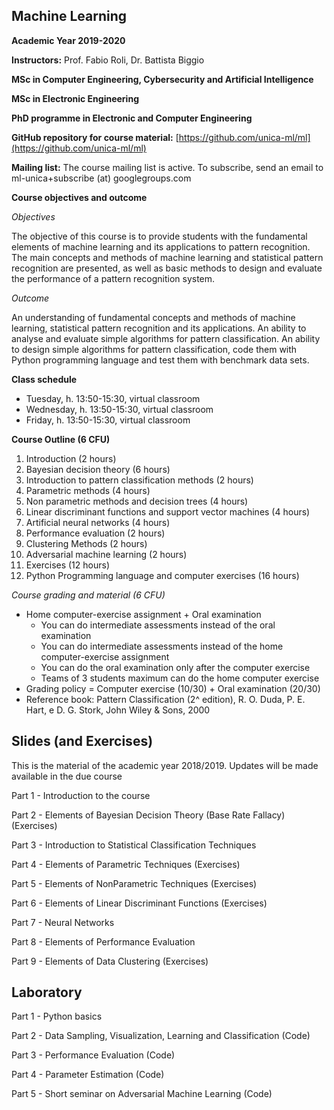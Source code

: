 ## Machine Learning 
**Academic Year 2019-2020**

**Instructors:** Prof. Fabio Roli, Dr. Battista Biggio

**MSc in Computer Engineering, Cybersecurity and Artificial Intelligence**

**MSc in Electronic Engineering**

**PhD programme in Electronic and Computer Engineering**

**GitHub repository for course material:** [https://github.com/unica-ml/ml](https://github.com/unica-ml/ml)

**Mailing list:** The course mailing list is active. To subscribe, send an email to 
ml-unica+subscribe (at) googlegroups.com 

**Course objectives and outcome**

_Objectives_

The objective of this course is to provide students 
with the fundamental elements of machine learning and its applications 
to pattern recognition. The main concepts and methods of machine 
learning and statistical pattern recognition are presented, 
as well as basic methods to design and evaluate the performance 
of a pattern recognition system.
 
_Outcome_

An understanding of fundamental concepts and methods of machine learning, 
statistical pattern recognition and its applications. 
An ability to analyse and evaluate simple algorithms for pattern classification. 
An ability to design simple algorithms for pattern classification, 
code them with Python programming language and test them with benchmark data sets.

**Class schedule**

- Tuesday, h. 13:50-15:30,  virtual classroom 
- Wednesday, h. 13:50-15:30, virtual classroom
- Friday, h. 13:50-15:30, virtual classroom

**Course Outline (6 CFU)**
1. Introduction (2 hours)
2. Bayesian decision theory (6 hours)
3. Introduction to pattern classification methods (2 hours)
4. Parametric methods (4 hours)
5. Non parametric methods and decision trees (4 hours)
6. Linear discriminant functions and support vector machines (4 hours)
7. Artificial neural networks (4 hours)
8. Performance evaluation (2 hours)
9. Clustering Methods (2 hours)
10. Adversarial machine learning (2 hours)
11. Exercises (12 hours)
12. Python Programming language and computer exercises (16 hours)
 
_Course grading and material (6 CFU)_

- Home computer-exercise assignment + Oral examination
    - You can do intermediate assessments instead of the oral examination
    - You can do intermediate assessments instead of the 
    home computer-exercise assignment
    - You can do the oral examination only after the computer exercise
    - Teams of 3 students maximum can do the home computer exercise
- Grading policy = Computer exercise (10/30) + Oral examination (20/30)
- Reference book: Pattern Classification (2^ edition), 
R. O. Duda, P. E. Hart, e D. G. Stork, John Wiley & Sons, 2000


## Slides (and Exercises)

This is the material of the academic year 2018/2019. Updates will be made available in the due course

Part 1 - Introduction to the course

Part 2 - Elements of Bayesian Decision Theory (Base Rate Fallacy) (Exercises) 

Part 3 - Introduction to Statistical Classification Techniques

Part 4 - Elements of Parametric Techniques (Exercises)

Part 5 - Elements of NonParametric Techniques (Exercises)

Part 6 - Elements of Linear Discriminant Functions (Exercises)

Part 7 - Neural Networks

Part 8 - Elements of Performance Evaluation

Part 9 - Elements of Data Clustering (Exercises)

## Laboratory

Part 1 - Python basics

Part 2 - Data Sampling, Visualization, Learning and Classification (Code)

Part 3 - Performance Evaluation (Code)

Part 4 - Parameter Estimation (Code)

Part 5 - Short seminar on Adversarial Machine Learning (Code)
